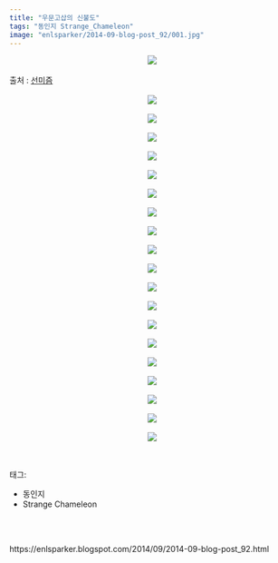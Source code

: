 ```yaml
---
title: "우문고삽의 신불도"
tags: "동인지 Strange_Chameleon"
image: "enlsparker/2014-09-blog-post_92/001.jpg"
---
```

<div class="article">
<div class="post-body entry-content" id="post-body-7986361996799782606" itemprop="description articleBody">
<div class="separator" style="clear: both; text-align: center;">
<img src="{{ site.nasurl }}/enlsparker/2014-09-blog-post_92/001.jpg"/></div>
<br/>
<a name="more"></a>출처 : <a href="http://sunmism.com/2716">선미즘</a><br/>
<br/>
<div class="separator" style="clear: both; text-align: center;">
<img src="{{ site.nasurl }}/enlsparker/2014-09-blog-post_92/002.jpg"/></div>
<br/>
<div class="separator" style="clear: both; text-align: center;">
<img src="{{ site.nasurl }}/enlsparker/2014-09-blog-post_92/003.jpg"/></div>
<br/>
<div class="separator" style="clear: both; text-align: center;">
<img src="{{ site.nasurl }}/enlsparker/2014-09-blog-post_92/004.jpg"/></div>
<br/>
<div class="separator" style="clear: both; text-align: center;">
<img src="{{ site.nasurl }}/enlsparker/2014-09-blog-post_92/005.jpg"/></div>
<br/>
<div class="separator" style="clear: both; text-align: center;">
<img src="{{ site.nasurl }}/enlsparker/2014-09-blog-post_92/006.jpg"/></div>
<br/>
<div class="separator" style="clear: both; text-align: center;">
<img src="{{ site.nasurl }}/enlsparker/2014-09-blog-post_92/007.jpg"/></div>
<br/>
<div class="separator" style="clear: both; text-align: center;">
<img src="{{ site.nasurl }}/enlsparker/2014-09-blog-post_92/008.jpg"/></div>
<br/>
<div class="separator" style="clear: both; text-align: center;">
<img src="{{ site.nasurl }}/enlsparker/2014-09-blog-post_92/009.jpg"/></div>
<br/>
<div class="separator" style="clear: both; text-align: center;">
<img src="{{ site.nasurl }}/enlsparker/2014-09-blog-post_92/010.jpg"/></div>
<br/>
<div class="separator" style="clear: both; text-align: center;">
<img src="{{ site.nasurl }}/enlsparker/2014-09-blog-post_92/011.jpg"/></div>
<br/>
<div class="separator" style="clear: both; text-align: center;">
<img src="{{ site.nasurl }}/enlsparker/2014-09-blog-post_92/012.jpg"/></div>
<br/>
<div class="separator" style="clear: both; text-align: center;">
<img src="{{ site.nasurl }}/enlsparker/2014-09-blog-post_92/013.jpg"/></div>
<br/>
<div class="separator" style="clear: both; text-align: center;">
<img src="{{ site.nasurl }}/enlsparker/2014-09-blog-post_92/014.jpg"/></div>
<br/>
<div class="separator" style="clear: both; text-align: center;">
<img src="{{ site.nasurl }}/enlsparker/2014-09-blog-post_92/015.jpg"/></div>
<br/>
<div class="separator" style="clear: both; text-align: center;">
<img src="{{ site.nasurl }}/enlsparker/2014-09-blog-post_92/016.jpg"/></div>
<br/>
<div class="separator" style="clear: both; text-align: center;">
<img src="{{ site.nasurl }}/enlsparker/2014-09-blog-post_92/017.jpg"/></div>
<br/>
<div class="separator" style="clear: both; text-align: center;">
<img src="{{ site.nasurl }}/enlsparker/2014-09-blog-post_92/018.jpg"/></div>
<br/>
<div class="separator" style="clear: both; text-align: center;">
<img src="{{ site.nasurl }}/enlsparker/2014-09-blog-post_92/019.jpg"/></div>
<br/>
<div class="separator" style="clear: both; text-align: center;">
<img src="{{ site.nasurl }}/enlsparker/2014-09-blog-post_92/020.jpg"/></div>
<br/>
<div style="clear: both;"></div>
</div></div><br/>
<div class="tagTrail">
<p>태그: </p>
<ul>
<li>동인지</li>
<li>Strange Chameleon</li>
</ul>
</div><br/>

<br/>
<p id="refer">https://enlsparker.blogspot.com/2014/09/2014-09-blog-post_92.html</p>
<br/>
